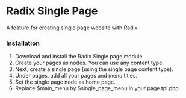 Radix Single Page
=================

A feature for creating single page website with Radix.

### Installation

1. Download and install the Radix Single page module.
2. Create your pages as nodes. You can use any content type.
3. Next, create a single page (using the single page content type).
4. Under pages, add all your pages and menu titles.
5. Set the single page node as home page.
6. Replace $main_menu by $single_page_menu in your page.tpl.php.

